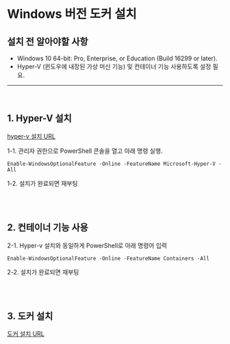 # Windows 버전 도커 설치

## 설치 전 알아야할 사항

* Windows 10 64-bit: Pro, Enterprise, or Education (Build 16299 or later).
* Hyper-V (윈도우에 내장된 가상 머신 기능) 및 컨테이너 기능 사용하도록 설정 필요. 

---

<br/>

## 1. Hyper-V 설치


[hyper-v 설치 URL](https://docs.microsoft.com/ko-kr/virtualization/hyper-v-on-windows/quick-start/enable-hyper-v)

1-1. 관리자 권한으로 PowerShell 콘솔을 열고 아래 명령 실행.
```
Enable-WindowsOptionalFeature -Online -FeatureName Microsoft-Hyper-V -All
```
1-2. 설치가 완료되면 재부팅

<br/>
<br/>

## 2. 컨테이너 기능 사용
2-1. Hyper-v 설치와 동일하게 PowerShell로 아래 명령어 입력
```
Enable-WindowsOptionalFeature -Online -FeatureName Containers -All
```
2-2. 설치가 완료되면 재부팅

<br/>
<br/>

## 3. 도커 설치
[도커 설치 URL](https://www.docker.com/get-started)






















